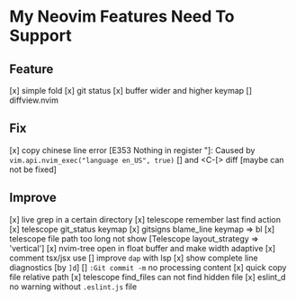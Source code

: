 # My Neovim Features Need To Support

## Feature

[x] simple fold
[x] git status
[x] buffer wider and higher keymap
[] diffview.nvim

## Fix

[x] copy chinese line error [E353 Nothing in register "]: Caused by `vim.api.nvim_exec("language en_US", true)`
[] <Esc> and <C-[> diff [maybe can not be fixed]

## Improve

[x] live grep in a certain directory
[x] telescope remember last find action
[x] telescope git_status keymap
[x] gitsigns blame_line keymap => <leader>bl
[x] telescope file path too long not show [Telescope layout_strategy => 'vertical']
[x] nvim-tree open in float buffer and make width adaptive
[x] comment tsx/jsx use
[] improve `dap` with lsp
[x] show complete line diagnostics [by `]d`]
[] `:Git commit -m` no processing content
[x] quick copy file relative path
[x] telescope find_files can not find hidden file
[x] eslint_d no warning without `.eslint.js` file
